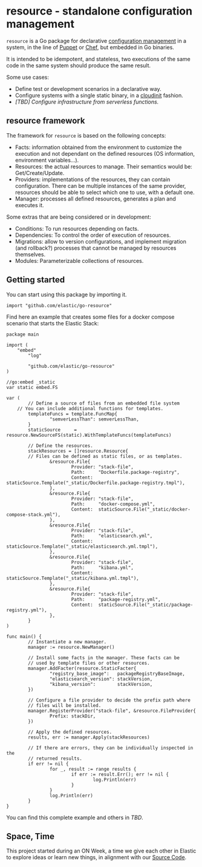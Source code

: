 # resource - standalone configuration management

`resource` is a Go package for declarative [configuration
management](https://en.wikipedia.org/wiki/Software_configuration_management)
in a system, in the line of
[Puppet](https://en.wikipedia.org/wiki/Puppet_%28software%29) or [Chef](https://en.wikipedia.org/wiki/Progress_Chef), but embedded in Go binaries.

It is intended to be idempotent, and stateless, two executions of the same
code in the same system should produce the same result.

Some use cases:

* Define test or development scenarios in a declarative way.
* Configure systems with a single static binary, in a [cloudinit](https://wiki.archlinux.org/title/Cloud-init) fashion.
* *[TBD] Configure infrastructure from serverless functions.*

## resource framework

The framework for `resource` is based on the following concepts:

* Facts: information obtained from the environment to customize the execution and not dependant
  on the defined resources (OS information, environment variables...).
* Resources: the actual resources to manage. Their semantics would be: Get/Create/Update.
* Providers: implementations of the resources, they can contain configuration. There can be multiple
  instances of the same provider, resources should be able to select which one to use, with a
  default one.
* Manager: processes all defined resources, generates a plan and executes it.

Some extras that are being considered or in development:

* Conditions: To run resources depending on facts.
* Dependencies: To control the order of execution of resources.
* Migrations: allow to version configurations, and implement migration
  (and rollback?) processes that cannot be managed by resources themselves.
* Modules: Parameterizable collections of resources.

## Getting started

You can start using this package by importing it.
```golang
import "github.com/elastic/go-resource"
```

Find here an example that creates some files for a docker compose
scenario that starts the Elastic Stack:

```golang
package main

import (
	"embed"
        "log"

        "github.com/elastic/go-resource"
)

//go:embed _static
var static embed.FS

var (
        // Define a source of files from an embedded file system
	// You can include additional functions for templates.
        templateFuncs = template.FuncMap{
                "semverLessThan": semverLessThan,
        }
        staticSource     = resource.NewSourceFS(static).WithTemplateFuncs(templateFuncs)

        // Define the resources.
        stackResources = []resource.Resource{
		// Files can be defined as static files, or as templates.
                &resource.File{
                        Provider: "stack-file",
                        Path:     "Dockerfile.package-registry",
                        Content:  staticSource.Template("_static/Dockerfile.package-registry.tmpl"),
                },
                &resource.File{
                        Provider: "stack-file",
                        Path:     "docker-compose.yml",
                        Content:  staticSource.File("_static/docker-compose-stack.yml"),
                },
                &resource.File{
                        Provider: "stack-file",
                        Path:     "elasticsearch.yml",
                        Content:  staticSource.Template("_static/elasticsearch.yml.tmpl"),
                },
                &resource.File{
                        Provider: "stack-file",
                        Path:     "kibana.yml",
                        Content:  staticSource.Template("_static/kibana.yml.tmpl"),
                },
                &resource.File{
                        Provider: "stack-file",
                        Path:     "package-registry.yml",
                        Content:  staticSource.File("_static/package-registry.yml"),
                },
        }
)

func main() {
        // Instantiate a new manager.
        manager := resource.NewManager()

        // Install some facts in the manager. These facts can be
        // used by template files or other resources.
        manager.AddFacter(resource.StaticFacter{
                "registry_base_image":   packageRegistryBaseImage,
                "elasticsearch_version": stackVersion,
                "kibana_version":        stackVersion,
        })

        // Configure a file provider to decide the prefix path where
        // files will be installed.
        manager.RegisterProvider("stack-file", &resource.FileProvider{
                Prefix: stackDir,
        })

        // Apply the defined resources.
        results, err := manager.Apply(stackResources)

        // If there are errors, they can be individually inspected in the
        // returned results.
        if err != nil {
                for _, result := range results {
                        if err := result.Err(); err != nil {
                                log.Println(err)
                        }
                }
                log.Println(err)
        }
}

```

You can find this complete example and others in *TBD*.

## Space, Time

This project started during an ON Week, a time we give each other in Elastic to
explore ideas or learn new things, in alignment with our [Source Code](https://www.elastic.co/about/our-source-code).
